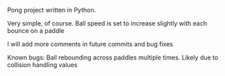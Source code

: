 Pong project written in Python.

Very simple, of course.
Ball speed is set to increase slightly with each bounce on a paddle

I will add more comments in future commits and bug fixes

Known bugs:
Ball rebounding across paddles multiple times. Likely due to collision handling values
